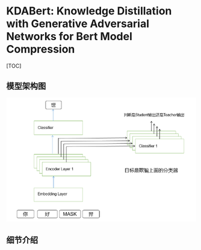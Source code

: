 # KDABert: Knowledge Distillation with Generative Adversarial Networks for Bert Model Compression
[TOC]

## 模型架构图
![avatar](figures\model_sample.png)

## 细节介绍

